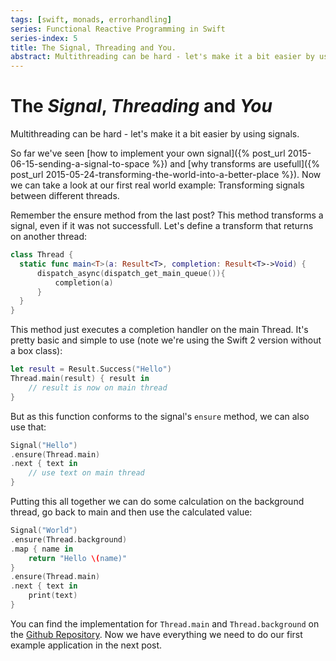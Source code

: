 ```yaml
---
tags: [swift, monads, errorhandling]
series: Functional Reactive Programming in Swift
series-index: 5
title: The Signal, Threading and You.
abstract: Multithreading can be hard - let's make it a bit easier by using signals.
---
```


# The _Signal_, _Threading_ and _You_

Multithreading can be hard - let's make it a bit easier by using signals.

So far we've seen [how to implement your own signal]({% post_url 2015-06-15-sending-a-signal-to-space %})
and [why transforms are usefull]({% post_url 2015-05-24-transforming-the-world-into-a-better-place %}).
Now we can take a look at our first real world example: Transforming signals between different threads.

Remember the ensure method from the last post? This method transforms a signal,
even if it was not successfull. Let's define a transform that returns on another
thread:

```swift
class Thread {
  static func main<T>(a: Result<T>, completion: Result<T>->Void) {
      dispatch_async(dispatch_get_main_queue()){
          completion(a)
      }
  }
}
```

This method just executes a completion handler on the main Thread. It's pretty
basic and simple to use (note we're using the Swift 2 version without a box class):

```swift
let result = Result.Success("Hello")
Thread.main(result) { result in
    // result is now on main thread
}
```

But as this function conforms to the signal's `ensure` method, we can also use
that:

```swift
Signal("Hello")
.ensure(Thread.main)
.next { text in
    // use text on main thread
}
```

Putting this all together we can do some calculation on the background thread,
go back to main and then use the calculated value:

```swift
Signal("World")
.ensure(Thread.background)
.map { name in
    return "Hello \(name)"
}
.ensure(Thread.main)
.next { text in
    print(text)
}
```

You can find the implementation for `Thread.main` and `Thread.background` on the
[Github Repository](https://github.com/jensravens/interstellar). Now we have
everything we need to do our first example application in the next post.
